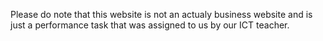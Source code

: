 Please do note that this website is not an actualy business website and is just a performance task that was assigned to us by our ICT teacher.
